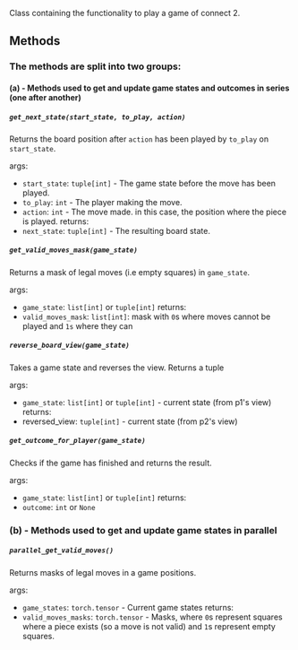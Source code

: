 Class containing the functionality to play a game of connect 2.
## Methods

### The methods are split into two groups:
#### (a) - Methods used to get and update game states and outcomes in series (one after another)

##### `get_next_state(start_state, to_play, action)`

Returns the board position after `action` has been played by `to_play` on `start_state`.

args:
- `start_state`: `tuple[int]` - The game state before the move has been played.
- `to_play`: `int` - The player making the move.
- `action`: `int` - The move made. in this case, the position where the piece is played.
returns:
- `next_state`: `tuple[int]` - The resulting board state.

##### `get_valid_moves_mask(game_state)`

Returns a mask of legal moves (i.e empty squares) in `game_state`.

args:
- `game_state`: `list[int]` or `tuple[int]`
returns:
- `valid_moves_mask`: `list[int]`: mask with `0`s where moves cannot be played and `1s` where they can

##### `reverse_board_view(game_state)`

Takes a game state and reverses the view. Returns a tuple

args:
- `game_state`: `list[int]` or `tuple[int]` - current state (from p1's view)
returns:
- reversed_view: `tuple[int]` - current state (from p2's view)

##### `get_outcome_for_player(game_state)`

Checks if the game has finished and returns the result.

args:
- `game_state`: `list[int]` or `tuple[int]`
returns:
- `outcome`: `int` or `None`

### (b) - Methods used to get and update game states in parallel

##### `parallel_get_valid_moves()`

Returns masks of legal moves in a game positions.

args:
- `game_states`: `torch.tensor` - Current game states
returns:
- `valid_moves_masks`: `torch.tensor` - Masks, where `0`s represent squares where a piece exists (so a move is not valid) and `1`s represent empty squares.
